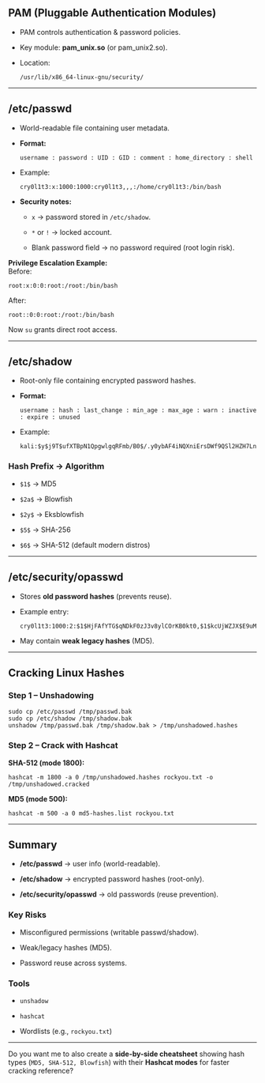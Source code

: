 

## PAM (Pluggable Authentication Modules)

- PAM controls authentication & password policies.
    
- Key module: **pam_unix.so** (or pam_unix2.so).
    
- Location:
    
    ```
    /usr/lib/x86_64-linux-gnu/security/
    ```
    

---

## /etc/passwd

- World-readable file containing user metadata.
    
- **Format:**
    
    ```
    username : password : UID : GID : comment : home_directory : shell
    ```
    
- Example:
    
    ```
    cry0l1t3:x:1000:1000:cry0l1t3,,,:/home/cry0l1t3:/bin/bash
    ```
    
- **Security notes:**
    
    - `x` → password stored in `/etc/shadow`.
        
    - `*` or `!` → locked account.
        
    - Blank password field → no password required (root login risk).
        

**Privilege Escalation Example:**  
Before:

```
root:x:0:0:root:/root:/bin/bash
```

After:

```
root::0:0:root:/root:/bin/bash
```

Now `su` grants direct root access.

---

## /etc/shadow

- Root-only file containing encrypted password hashes.
    
- **Format:**
    
    ```
    username : hash : last_change : min_age : max_age : warn : inactive : expire : unused
    ```
    
- Example:
    
    ```
    kali:$y$j9T$ufXTBpN1QpgwlgqRFmb/B0$/.y0ybAF4iNQXniErsDWf9QSl2HZH7LnBeRHB4ZiQa9:20057:0:99999:7:::
    ```
    

### Hash Prefix → Algorithm

- `$1$` → MD5
    
- `$2a$` → Blowfish
    
- `$2y$` → Eksblowfish
    
- `$5$` → SHA-256
    
- `$6$` → SHA-512 (default modern distros)
    

---

## /etc/security/opasswd

- Stores **old password hashes** (prevents reuse).
    
- Example entry:
    
    ```
    cry0l1t3:1000:2:$1$HjFAfYTG$qNDkF0zJ3v8ylCOrKB0kt0,$1$kcUjWZJX$E9uMSmiQeRh4pAAgzuvkq1
    ```
    
- May contain **weak legacy hashes** (MD5).
    

---

## Cracking Linux Hashes

### Step 1 – Unshadowing

```
sudo cp /etc/passwd /tmp/passwd.bak
sudo cp /etc/shadow /tmp/shadow.bak
unshadow /tmp/passwd.bak /tmp/shadow.bak > /tmp/unshadowed.hashes
```

### Step 2 – Crack with Hashcat

**SHA-512 (mode 1800):**

```
hashcat -m 1800 -a 0 /tmp/unshadowed.hashes rockyou.txt -o /tmp/unshadowed.cracked
```

**MD5 (mode 500):**

```
hashcat -m 500 -a 0 md5-hashes.list rockyou.txt
```

---

## Summary

- **/etc/passwd** → user info (world-readable).
    
- **/etc/shadow** → encrypted password hashes (root-only).
    
- **/etc/security/opasswd** → old passwords (reuse prevention).
    

### Key Risks

- Misconfigured permissions (writable passwd/shadow).
    
- Weak/legacy hashes (MD5).
    
- Password reuse across systems.
    

### Tools

- `unshadow`
    
- `hashcat`
    
- Wordlists (e.g., `rockyou.txt`)
    

---

Do you want me to also create a **side-by-side cheatsheet** showing hash types (`MD5, SHA-512, Blowfish`) with their **Hashcat modes** for faster cracking reference?